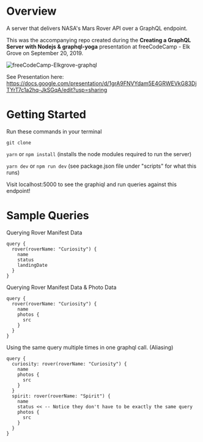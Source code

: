 # Overview
A server that delivers NASA's Mars Rover API over a GraphQL endpoint. 

This was the accompanying repo created during the **Creating a GraphQL Server with Nodejs & graphql-yoga** presentation at freeCodeCamp - Elk Grove on September 20, 2019.

![freeCodeCamp-Elkgrove-graphql](https://user-images.githubusercontent.com/31245853/65402206-d5437b80-dd81-11e9-87b9-73967f2a9ed5.png)

See Presentation here: https://docs.google.com/presentation/d/1grA9FNVYdam5E4GRWEVkG83DjTYrT7c1a2hq-JkSGqA/edit?usp=sharing

# Getting Started
Run these commands in your terminal 

`git clone`

`yarn` or `npm install` (installs the node modules required to run the server)

`yarn dev` or `npm run dev` (see package.json file under "scripts" for what this runs)

Visit localhost:5000 to see the graphiql and run queries against this endpoint!

# Sample Queries

Querying Rover Manifest Data
```
query {
  rover(roverName: "Curiosity") {
    name
    status
    landingDate
  }
}
```

Querying Rover Manifest Data & Photo Data
```
query {
  rover(roverName: "Curiosity") {
    name
    photos {
      src
    }
  }
}
```

Using the same query multiple times in one graphql call. (Aliasing)
```
query {
  curiosity: rover(roverName: "Curiosity") {
    name
    photos {
      src
    }
  }
  spirit: rover(roverName: "Spirit") {
    name
    status << -- Notice they don't have to be exactly the same query
    photos {
      src
    }
  }  
}
```
